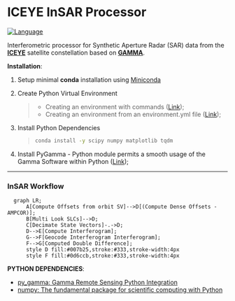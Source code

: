 # ICEYE InSAR Processor

[![Language][]][1]

Interferometric processor for Synthetic Aperture Radar (SAR) data from the **[ICEYE][]**
satellite constellation based on **[GAMMA][]**.

**Installation**:

1. Setup minimal **conda** installation using [Miniconda][]

2. Create Python Virtual Environment

    > -   Creating an environment with commands ([Link][]);
    > -   Creating an environment from an environment.yml file
    >     ([Link][2]);

3. Install Python Dependencies

    > ``` bash
    > conda install -y scipy numpy matplotlib tqdm
    > ```

4. Install PyGamma - Python module permits a smooth usage of the Gamma
    Software within Python ([Link][3]);

---
### InSAR Workflow
```mermaid
  graph LR;
      A[Compute Offsets from orbit SV]-->D[(Compute Dense Offsets - AMPCOR)];
      B[Multi Look SLCs]-->D;
      C[Decimate State Vectors]-.->D;
      D-->E[Compute Interferogram];
      G-->F[Geocode Interferogram Interferogram];
      F-->G[Computed Double Difference];
      style D fill:#007b25,stroke:#333,stroke-width:4px
      style F fill:#0d6ccb,stroke:#333,stroke-width:4px

```

**PYTHON DEPENDENCIES**:  
-   [py_gamma: Gamma Remote Sensing Python
    Integration][]
-   [numpy: The fundamental package for scientific computing with
    Python][]

  [Language]: https://img.shields.io/badge/python%20-3.7%2B-brightgreen
  [1]: ..%20image::%20https://www.python.org/
  [ICEYE]: ..%20image::%20https://www.iceye.com/
  [GAMMA]: ..%20image::%20https://www.gammasoftware.com/
  [Miniconda]: https://docs.conda.io/en/latest/miniconda.html
  [Link]: https://docs.conda.io/projects/conda/en/latest/user-guide/tasks/manage-environments.html#creating-an-environment-with-commands
  [2]: https://docs.conda.io/projects/conda/en/latest/user-guide/tasks/manage-environments.html#creating-an-environment-from-an-environment-yml-file
  [3]: https://gamma-rs.ch/uploads/media/upgrades_info_20210701.pdf
  [numpy: The fundamental package for scientific computing with Python]: https://numpy.org
  [py_gamma: Gamma Remote Sensing Python Integration]: http://www.gammasoftware.com/

